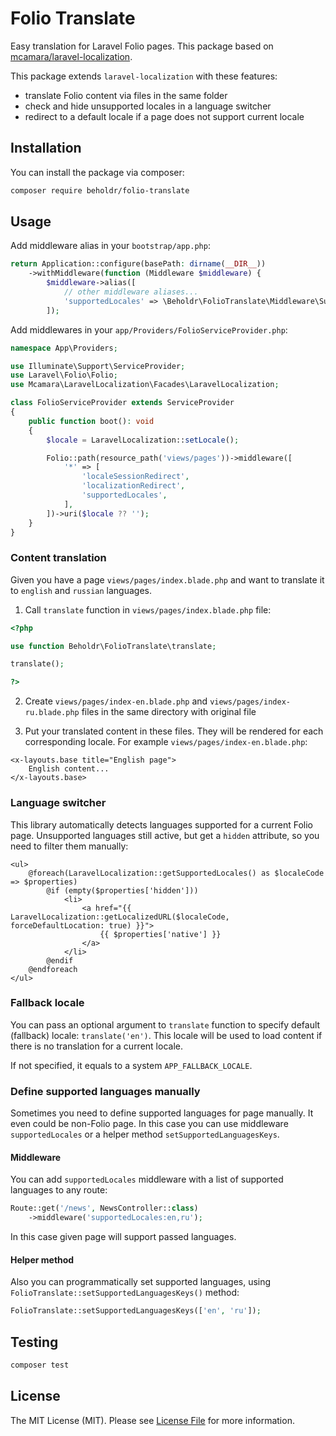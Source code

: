 # Folio Translate

Easy translation for Laravel Folio pages.
This package based on [mcamara/laravel-localization](https://github.com/mcamara/laravel-localization).

This package extends `laravel-localization` with these features:

- translate Folio content via files in the same folder
- check and hide unsupported locales in a language switcher
- redirect to a default locale if a page does not support current locale

## Installation

You can install the package via composer:

```bash
composer require beholdr/folio-translate
```

## Usage

Add middleware alias in your `bootstrap/app.php`:

```php
return Application::configure(basePath: dirname(__DIR__))
    ->withMiddleware(function (Middleware $middleware) {
        $middleware->alias([
            // other middleware aliases...
            'supportedLocales' => \Beholdr\FolioTranslate\Middleware\SupportedLocales::class,
        ]);
```

Add middlewares in your `app/Providers/FolioServiceProvider.php`:

```php
namespace App\Providers;

use Illuminate\Support\ServiceProvider;
use Laravel\Folio\Folio;
use Mcamara\LaravelLocalization\Facades\LaravelLocalization;

class FolioServiceProvider extends ServiceProvider
{
    public function boot(): void
    {
        $locale = LaravelLocalization::setLocale();

        Folio::path(resource_path('views/pages'))->middleware([
            '*' => [
                'localeSessionRedirect',
                'localizationRedirect',
                'supportedLocales',
            ],
        ])->uri($locale ?? '');
    }
}
```

### Content translation

Given you have a page `views/pages/index.blade.php` and want to translate it to `english` and `russian` languages.

1. Call `translate` function in `views/pages/index.blade.php` file:

```php
<?php

use function Beholdr\FolioTranslate\translate;

translate();

?>
```

2. Create `views/pages/index-en.blade.php` and `views/pages/index-ru.blade.php` files in the same directory with original file

3. Put your translated content in these files. They will be rendered for each corresponding locale.
For example `views/pages/index-en.blade.php`:

```blade
<x-layouts.base title="English page">
    English content...
</x-layouts.base>
```

### Language switcher

This library automatically detects languages supported for a current Folio page.
Unsupported languages still active, but get a `hidden` attribute, so you need to filter them manually:

```blade
<ul>
    @foreach(LaravelLocalization::getSupportedLocales() as $localeCode => $properties)
        @if (empty($properties['hidden']))
            <li>
                <a href="{{ LaravelLocalization::getLocalizedURL($localeCode, forceDefaultLocation: true) }}">
                    {{ $properties['native'] }}
                </a>
            </li>
        @endif
    @endforeach
</ul>
```

### Fallback locale

You can pass an optional argument to `translate` function to specify default (fallback) locale: `translate('en')`.
This locale will be used to load content if there is no translation for a current locale.

If not specified, it equals to a system `APP_FALLBACK_LOCALE`.

### Define supported languages manually

Sometimes you need to define supported languages for page manually. It even could be non-Folio page.
In this case you can use middleware `supportedLocales` or a helper method `setSupportedLanguagesKeys`.

#### Middleware

You can add `supportedLocales` middleware with a list of supported languages to any route:

```php
Route::get('/news', NewsController::class)
    ->middleware('supportedLocales:en,ru');
```

In this case given page will support passed languages.

#### Helper method

Also you can programmatically set supported languages, using `FolioTranslate::setSupportedLanguagesKeys()` method:

```php
FolioTranslate::setSupportedLanguagesKeys(['en', 'ru']);
```

## Testing

```bash
composer test
```

## License

The MIT License (MIT). Please see [License File](LICENSE.md) for more information.
